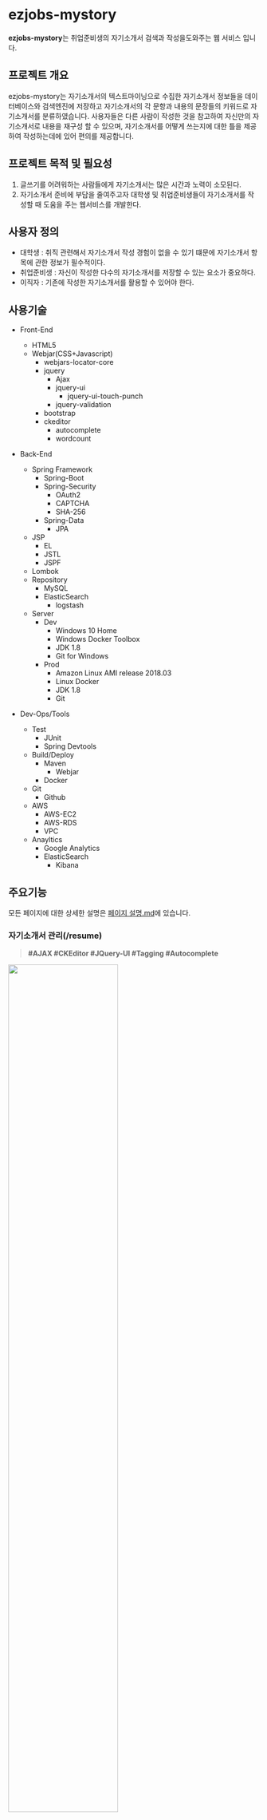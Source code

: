 # ezjobs-mystory
<strong>ezjobs-mystory</strong>는 취업준비생의 자기소개서 검색과 작성을도와주는 웹 서비스 입니다.

## 프로젝트 개요
ezjobs-mystory는 자기소개서의 텍스트마이닝으로 수집한 자기소개서 정보들을 데이터베이스와 검색엔진에 저장하고 자기소개서의 각 문항과 내용의 문장들의 키워드로 자기소개서를 분류하였습니다. 사용자들은 다른 사람이 작성한 것을 참고하여 자신만의 자기소개서로 내용을 재구성 할 수 있으며, 자기소개서를 어떻게 쓰는지에 대한 틀을 제공하여 작성하는데에 있어 편의를 제공합니다.

## 프로젝트 목적 및 필요성
1. 글쓰기를 어려워하는 사람들에게 자기소개서는 많은 시간과 노력이 소모된다.
2. 자기소개서 준비에 부담을 줄여주고자 대학생 및 취업준비생들이 자기소개서를 작성할 때 도움을 주는 웹서비스를 개발한다.

## 사용자 정의
* 대학생 : 취직 관련해서 자기소개서 작성 경험이 없을 수 있기 떄문에 자기소개서 항목에 관한 정보가 필수적이다.
* 취업준비생 : 자신이 작성한 다수의 자기소개서를 저장할 수 있는 요소가 중요하다.
* 이직자 : 기존에 작성한 자기소개서를 활용할 수 있어야 한다.
 
## 사용기술
* Front-End
  * HTML5
  * Webjar(CSS+Javascript)
    * webjars-locator-core
    * jquery
      * Ajax
      * jquery-ui
        * jquery-ui-touch-punch
      * jquery-validation
    * bootstrap
    * ckeditor
      * autocomplete
      * wordcount

* Back-End
  * Spring Framework
    * Spring-Boot
    * Spring-Security
      * OAuth2
      * CAPTCHA
      * SHA-256
    * Spring-Data
      * JPA
  * JSP
    * EL
    * JSTL
    * JSPF
  * Lombok
  * Repository
    * MySQL
    * ElasticSearch
      * logstash
  * Server
    * Dev
      * Windows 10 Home
      * Windows Docker Toolbox
      * JDK 1.8
      * Git for Windows
    * Prod
      * Amazon Linux AMI release 2018.03
      * Linux Docker
      * JDK 1.8
      * Git

* Dev-Ops/Tools
  * Test
    * JUnit
    * Spring Devtools
  * Build/Deploy
    * Maven
      * Webjar
    * Docker
  * Git
    * Github
  * AWS
    * AWS-EC2
    * AWS-RDS
    * VPC
  * Anayltics
    * Google Analytics
    * ElasticSearch
      * Kibana

## 주요기능
 모든 페이지에 대한 상세한 설명은 [페이지 설명.md](https://github.com/blacktokki/ezjobs-mystory/blob/master/페이지%20설명.md)에 있습니다.

### 자기소개서 관리(/resume)
> __#AJAX #CKEditor #JQuery-UI #Tagging #Autocomplete__

<img src="https://user-images.githubusercontent.com/39031723/72608474-1893ac80-3966-11ea-9623-656abf2a45b7.png" width="66%" height="66%"/>

 자기소개서의 작성 목록을 보여주며, 새 자기소개서 버튼을 누르면 새로 작성이 가능하고 목록에서 제목을 누르면 수정을 할 수 있습니다. 작성 창에서는 문장의 시작단어(Ex. 저는,또한)를 입력만 해도 그와 관련된 문장들이 나오며 클릭하면 내용이 옮겨지게 됩니다. 

 자동완성으로 완성된 자기소개서는 기존의 자소서와의 유사도가 걸리게 됩니다. 저희는 검토하기-유사도검사를 통해 그 문장이 얼마나 어느부분에 부분 유사, 완전 유사를 판별하고 퍼센트로 띄워주는 유사도 검사를 만들고, 주황부분은 부분유사, 빨간부분은 완전 유사를 표시하고 몇 퍼센트로 유사한지를 보실 수가 있습니다.

 이렇게 높은 유사도가 나와서 유사도를 벗어나기 위해 직접 단어를 입력하여 교정할 수 있지만, 검토하기-단어교체 기능을 통해 유사한 의미를 가진 말을 목록에서 고를 수 있고, 문맥에 맞게 자신이 원하는 말을 추가할 수 있습니다. 또 말의 흐름도 손쉽게 드래그 앤 드랍 방식으로 수정할 수 있습니다. 수정 후  다시 유사도 검사를 하면 바뀐 유사도를 확인 할 수 있습니다.

### 회원페이지(/user/**)
> __#Spring-Security  #OAuth2 #CAPTCHA #SHA-256 #E-mail #Validation__

<img src="https://user-images.githubusercontent.com/39031723/72607524-3b24c600-3964-11ea-841e-eaccf5ad1ef6.png" width="66%" height="66%"/>

 회원가입과 로그인을 할 수 있으며,  로그인 후 그 회원의 입력 정보를 스스로 확인 할 수 있습니다. Spring-Security를 기반으로 OAuth를 통한 소셜 로그인과 CAPTCHA를 포함한 일반로그인이 구현되어 있습니다. 회원가입 및 회원 수정에는 JQuery-Validation으로 폼 입력값을 검증합니다. 회원정보에 입력했던 E-mail을 통해서 비밀번호 찾기가 가능하며 임시 비밀번호가 등록된 이메일로 발송됩니다.

### 관리자페이지(/admin/**)
> __#CRUD #Paging #Search__

<img src="https://user-images.githubusercontent.com/39031723/72607526-3b24c600-3964-11ea-95b9-d0abe6f17f6f.png" width="66%" height="66%"/>

 관리자 페이지에서는 회원관리, 게시글 관리, 태그관리 등을 할 수 있습니다.

### 게시판(/board/**)
> __#CRUD #Paging__

<img src="https://user-images.githubusercontent.com/39031723/72607769-9951a900-3964-11ea-97c9-d351db9016fc.png" width="66%" height="66%"/>

 커뮤니티 게시판에서는 회원과 비 회원 둘 다 이용가능한 게시판으로 서로의 정보를 교환하는 공간입니다.

## 구성원 및 구성원별 수행 업무

### blacktokki(Dong Hyeok)
* 담당 페이지 : 자기소개서 페이지
* 담당 업무 : 프로젝트 PM,데이터베이스 설계, 배포,CKEditor-custom,spring boot config, spring-security config, maven dependency 관리, AWS 관리,자기소개서 UI 설계 및 구현,데이터 수집(자기소개서)
* 구현 기능 : 게시판CRUD, 자기소개서 CRUD, 자기소개서 관리 기능, 자기소개서 작성 기능, Oauth2 소셜로그인 기능, 임시 비밀번호 발급 기능, CAPTCHA 연동

### minho1004
* 담당 페이지 : 회원 페이지
* 담당 업무 : 회원 페이지 UI 설계 및 구현,대외문서 관리(캡스톤 디자인, 졸업작품), 발표자료 준비, 데이터 수집(동의어 사전)
* 구현 기능 : 일반 로그인 기능, 회원가입 기능, 회원정보 수정 기능, SHA-256암호화

### MusongChoi
* 담당 페이지 : 게시판 페이지,관리자 페이지
* 담당 업무 : 게시판 페이지 UI 설계 및 구현,관리자 페이지 UI설계 및 구현
* 구현 기능 : 커뮤니티 게시판(목록,읽기,작성), 사이트 관리기능(사용자, 자기소개서, 게시글,태그)

### seoljinseong
* 담당 페이지 : 메인페이지,서비스 안내 페이지
* 담당 업무 : 메인페이지 UI 및 설계 구현,서비스 안내 페이지 UI설계 및 구현, 유스케이스 설계, 발표자료 디자인
* 구현 기능 : 메인페이지(광고 배너, 검색, 인기 게시글, 홈페이지 소개) 서비스 안내(공지사항, QnA,FaQ)

### sjh1675(Ji Hun)
* 담당 페이지 : 검색 페이지
* 담당 업무 : 검색 페이지 UI 설계 및 구현, 회의록 관리, 수집 데이터 가공, 데이터 시각화
* 구현 기능 : 검색 기능(검색창, 태그 검색, 키워드 검색, 페이징) 대시보드 기능(jqcloud, d3.js)
